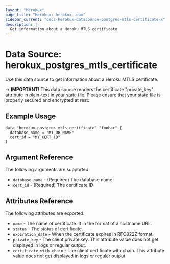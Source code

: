 ```yaml
---
layout: "herokux"
page_title: "Herokux: herokux_team"
sidebar_current: "docs-herokux-datasource-postgres-mtls-certificate-x"
description: |-
  Get information about a Heroku MTLS certificate
---
```


# Data Source: herokux_postgres_mtls_certificate

Use this data source to get information about a Heroku MTLS certificate.

-> **IMPORTANT!**
This data source renders the certificate "private_key" attribute in plain-text in your state file. Please ensure that your state file is properly secured and encrypted at rest.

## Example Usage

```hcl
data "herokux_postgres_mtls_certificate" "foobar" {
  database_name = "MY_DB_NAME"
  cert_id = "MY_CERT_ID"
}
```

## Argument Reference

The following arguments are supported:

* `database_name` - (Required) The database name
* `cert_id` - (Required) The certificate ID

## Attributes Reference

The following attributes are exported:

* `name` - The name of certificate. It in the format of a hostname URL.
* `status` - The status of certificate.
* `expiration_date` - When the certificate expires in RFC822Z format.
* `private_key` - The client private key. This attribute value does not get displayed in logs or regular output.
* `certificate_with_chain` - The client certificate with chain. This attribute value does not get displayed in logs or regular output.
